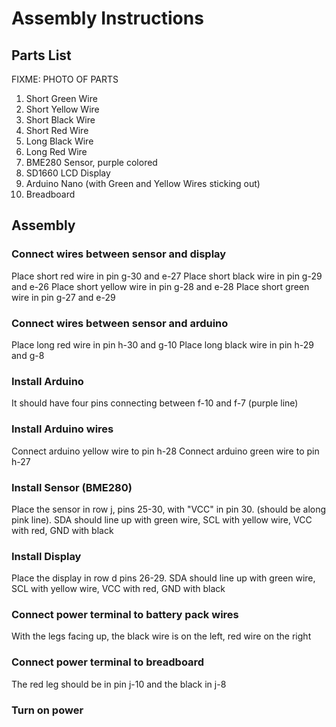 # Assembly Instructions

## Parts List

FIXME: PHOTO OF PARTS

1. Short Green Wire
1. Short Yellow Wire
1. Short Black Wire
1. Short Red Wire
1. Long Black Wire
1. Long Red Wire
1. BME280 Sensor, purple colored
1. SD1660 LCD Display
1. Arduino Nano (with Green and Yellow Wires sticking out)
1. Breadboard

## Assembly

### Connect wires between sensor and display

Place short red wire in pin g-30 and e-27
Place short black wire in pin g-29 and e-26
Place short yellow wire in pin g-28 and e-28
Place short green wire in pin g-27 and e-29

### Connect wires between sensor and arduino
Place long red wire in pin h-30 and g-10
Place long black wire in pin h-29 and g-8

### Install Arduino
It should have four pins connecting between f-10 and f-7 (purple line)

### Install Arduino wires
Connect arduino yellow wire to pin h-28
Connect arduino green wire to pin h-27

### Install Sensor (BME280)

Place the sensor in row j, pins 25-30, with "VCC" in pin 30. (should be along pink line).
SDA should line up with green wire, SCL with yellow wire, VCC with red, GND with black

### Install Display

Place the display in row d pins 26-29. SDA should line up with green wire, SCL with yellow wire, VCC with red, GND with black

### Connect power terminal to battery pack wires

With the legs facing up, the black wire is on the left, red wire on the right

### Connect power terminal to breadboard

The red leg should be in pin j-10 and the black in j-8

### Turn on power


